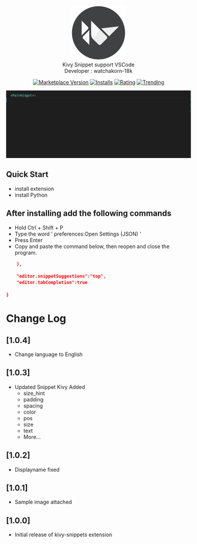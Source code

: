 <p align="center"><a href="#" ><img src="images/icons_kv.png" height="150px" style/></a>
<br>
  Kivy Snippet support VSCode
  <br>
  Developer : watchakorn-18k
</p>

<div align="center">

[![Marketplace Version](https://vsmarketplacebadges.dev/version/watchakorn-18k.kivy-snippets.png)](https://marketplace.visualstudio.com/items?itemName=watchakorn-18k.kivy-snippets) 
[![Installs](https://vsmarketplacebadges.dev/installs/watchakorn-18k.kivy-snippets.jpeg)](https://marketplace.visualstudio.com/items?itemName=watchakorn-18k.kivy-snippets) 
[![Rating](https://vsmarketplacebadges.dev/rating/watchakorn-18k.kivy-snippets.jpeg)](https://marketplace.visualstudio.com/items?itemName=watchakorn-18k.kivy-snippets)
[![Trending](https://vsmarketplacebadges.dev/trending-weekly/watchakorn-18k.kivy-snippets.jpeg)](https://marketplace.visualstudio.com/items?itemName=watchakorn-18k.kivy-snippets)



<p align="center" ><a href="#" ><kbd> <img src="https://github.com/watchakorn-18k/kivy-snippets/blob/master/images/use_snippet_1.gif?raw=true"  width="800"/></kbd></a></p> 

</div>

## Quick Start
- install extension
- install Python

## After installing add the following commands
- Hold Ctrl + Shift + P 
- Type the word ' preferences:Open Settings (JSON) '
- Press Enter
- Copy and paste the command below, then reopen and close the program.
```json
    },

    "editor.snippetSuggestions":"top",
    "editor.tabCompletion":true
       
}
```

# Change Log
## [1.0.4]
- Change language to English


## [1.0.3]
- Updated Snippet Kivy Added 
    - size_hint
    - padding
    - spacing
    - color
    - pos
    - size
    - text
    - More...

## [1.0.2]
- Displayname fixed

## [1.0.1]

- Sample image attached

## [1.0.0]

- Initial release of kivy-snippets extension